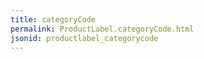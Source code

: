 ```yaml
---
title: categoryCode
permalink: ProductLabel.categoryCode.html
jsonid: productlabel_categorycode
---
```

